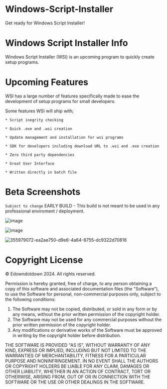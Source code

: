 # Windows-Script-Installer
Get ready for Windows Script Installer!

# Windows Script Installer Info
  Windows Script Installer (WSI) is an upcoming program to quickly create setup programs.

# Upcoming Features
  WSI has a large number of features specifically made to ease the development of setup programs for small developers. 
  
  Some features WSI will ship with;
    
    * Script inegrity checking
    
    * Quick .exe and .wsi creation

    * Update management and installation for wsi programs

    * SDK for developers including download URL to .wsi and .exe creation 
    
    * Zero third party dependencies
    
    * Great User Interface
   
    * Written directly in batch file

# Beta Screenshots 
``` Subject to change ```
EARLY BUILD - This build is not meant to be used in any professional enviroment / deployment.


 ![image](https://github.com/user-attachments/assets/73335cda-1468-44e6-9860-fdae0e500be7)

 ![image](https://github.com/user-attachments/assets/1eee6d04-b93e-4b3c-8a65-8cf36e8053d8)










![355979072-ea2ae750-d9e6-4a64-8755-dc9322d70816](https://github.com/user-attachments/assets/191cf5c6-860e-4262-8098-83d86fa066fe)

# Copyright License

© Edowndotdown 2024. All rights reserved.

Permission is hereby granted, free of charge, to any person obtaining a copy of this software and associated documentation files (the "Software"), to use the Software for personal, non-commercial purposes only, subject to the following conditions:

1. The Software may not be copied, distributed, or sold in any form or by any means, without the prior written permission of the copyright holder.
2. The Software may not be used for any commercial purposes without the prior written permission of the copyright holder.
3. Any modifications or derivative works of the Software must be approved in writing by the copyright holder before distribution.

THE SOFTWARE IS PROVIDED "AS IS", WITHOUT WARRANTY OF ANY KIND, EXPRESS OR IMPLIED, INCLUDING BUT NOT LIMITED TO THE WARRANTIES OF MERCHANTABILITY, FITNESS FOR A PARTICULAR PURPOSE AND NONINFRINGEMENT. IN NO EVENT SHALL THE AUTHORS OR COPYRIGHT HOLDERS BE LIABLE FOR ANY CLAIM, DAMAGES OR OTHER LIABILITY, WHETHER IN AN ACTION OF CONTRACT, TORT OR OTHERWISE, ARISING FROM, OUT OF OR IN CONNECTION WITH THE SOFTWARE OR THE USE OR OTHER DEALINGS IN THE SOFTWARE.

